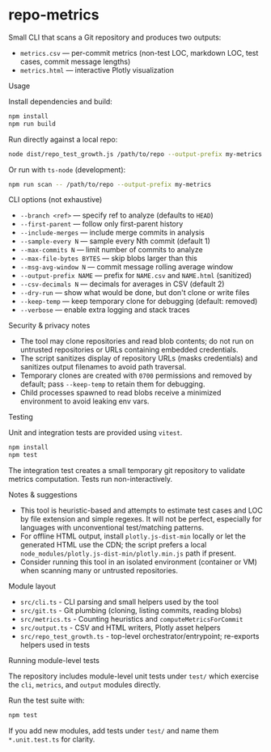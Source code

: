 # repo-metrics

Small CLI that scans a Git repository and produces two outputs:

- `metrics.csv` — per-commit metrics (non-test LOC, markdown LOC, test cases, commit message lengths)
- `metrics.html` — interactive Plotly visualization

Usage

Install dependencies and build:

```bash
npm install
npm run build
```

Run directly against a local repo:

```bash
node dist/repo_test_growth.js /path/to/repo --output-prefix my-metrics
```

Or run with `ts-node` (development):

```bash
npm run scan -- /path/to/repo --output-prefix my-metrics
```

CLI options (not exhaustive)

- `--branch <ref>` — specify ref to analyze (defaults to `HEAD`)
- `--first-parent` — follow only first-parent history
- `--include-merges` — include merge commits in analysis
- `--sample-every N` — sample every Nth commit (default 1)
- `--max-commits N` — limit number of commits to analyze
- `--max-file-bytes BYTES` — skip blobs larger than this
- `--msg-avg-window N` — commit message rolling average window
- `--output-prefix NAME` — prefix for `NAME.csv` and `NAME.html` (sanitized)
- `--csv-decimals N` — decimals for averages in CSV (default 2)
- `--dry-run` — show what would be done, but don't clone or write files
- `--keep-temp` — keep temporary clone for debugging (default: removed)
- `--verbose` — enable extra logging and stack traces

Security & privacy notes

- The tool may clone repositories and read blob contents; do not run on untrusted repositories or URLs containing embedded credentials.
- The script sanitizes display of repository URLs (masks credentials) and sanitizes output filenames to avoid path traversal.
- Temporary clones are created with `0700` permissions and removed by default; pass `--keep-temp` to retain them for debugging.
- Child processes spawned to read blobs receive a minimized environment to avoid leaking env vars.

Testing

Unit and integration tests are provided using `vitest`.

```bash
npm install
npm test
```

The integration test creates a small temporary git repository to validate metrics computation. Tests run non-interactively.

Notes & suggestions

- This tool is heuristic-based and attempts to estimate test cases and LOC by file extension and simple regexes. It will not be perfect, especially for languages with unconventional test/matching patterns.
- For offline HTML output, install `plotly.js-dist-min` locally or let the generated HTML use the CDN; the script prefers a local `node_modules/plotly.js-dist-min/plotly.min.js` path if present.
- Consider running this tool in an isolated environment (container or VM) when scanning many or untrusted repositories.

Module layout

- `src/cli.ts` - CLI parsing and small helpers used by the tool
- `src/git.ts` - Git plumbing (cloning, listing commits, reading blobs)
- `src/metrics.ts` - Counting heuristics and `computeMetricsForCommit`
- `src/output.ts` - CSV and HTML writers, Plotly asset helpers
- `src/repo_test_growth.ts` - top-level orchestrator/entrypoint; re-exports helpers used in tests

Running module-level tests

The repository includes module-level unit tests under `test/` which exercise the `cli`, `metrics`, and `output` modules directly.

Run the test suite with:

```bash
npm test
```

If you add new modules, add tests under `test/` and name them `*.unit.test.ts` for clarity.
